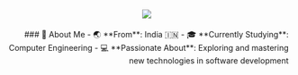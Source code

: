 <h1 align="center">
    <img src="https://readme-typing-svg.herokuapp.com/?font=Righteous&size=35&center=true&vCenter=true&width=500&height=70&duration=4000&lines=Hi+There!+👋;+I'm+Shifa!;" />
</h1>
<div align="right">
    ### 🌟 About Me  
- 🌏 **From**: India 🇮🇳  
- 🎓 **Currently Studying**: Computer Engineering  
- 💻 **Passionate About**: Exploring and mastering new technologies in software development  
 </div>
